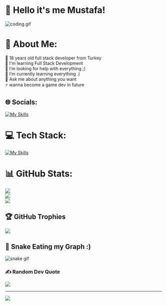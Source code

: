        

# 🫣 Hello it's me Mustafa!
![coding.gif](https://c.tenor.com/GfSX-u7VGM4AAAAM/coding.gif)
# 💫 About Me:
🔭 18 years old full stack developer from Turkey<br>👯 I'm learning Full Stack Development<br>🤝 I’m looking for help with everything ;)<br>🌱 I’m currently learning everything .)<br>💬 Ask me about anything you want <br>⚡ wanna become a game dev in future 


## 🌐 Socials:
[![My Skills](https://skillicons.dev/icons?i=linkedin,theme=dark)](https://www.linkedin.com/in/mustafa-bilen/)

# 💻 Tech Stack:
[![My Skills](https://skillicons.dev/icons?i=html,css,js,sass,bootstrap,tailwind,react,py,django,bash,git,theme=dark)](https://skillicons.dev)
# 📊 GitHub Stats:
![](https://github-readme-stats.vercel.app/api?username=mustafa-bilen&theme=tokyonight&hide_border=false&include_all_commits=false&count_private=true)<br/>
![](https://github-readme-streak-stats.herokuapp.com/?user=mustafa-bilen&theme=tokyonight&hide_border=false)<br/>
![](https://github-readme-stats.vercel.app/api/top-langs/?username=mustafa-bilen&theme=tokyonight&hide_border=false&include_all_commits=false&count_private=true&layout=compact)

## 🏆 GitHub Trophies
![](https://github-profile-trophy.vercel.app/?username=mustafa-bilen&theme=tokyonight&no-frame=false&no-bg=false&margin-w=4)

## 🐍 Snake Eating my Graph :)
![snake gif](https://github.com/mustafa-bilen/mustafa-bilen/blob/output/github-contribution-grid-snake.svg)

### ✍️ Random Dev Quote
![](https://quotes-github-readme.vercel.app/api?type=horizontal&theme=tokyonight)

---
[![](https://visitcount.itsvg.in/api?id=mustafa-bilen&icon=2&color=0)](https://visitcount.itsvg.in)
